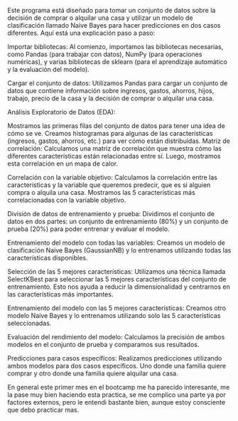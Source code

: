  Este programa está diseñado para tomar un conjunto de datos sobre la decisión de comprar o alquilar una casa y utilizar un modelo de clasificación llamado Naive Bayes para hacer predicciones en dos casos diferentes.
 Aquí está una explicación paso a paso:

Importar bibliotecas: Al comienzo, importamos las bibliotecas necesarias, como Pandas (para trabajar con datos), NumPy (para operaciones numéricas), y varias bibliotecas de sklearn (para el aprendizaje automático y la evaluación del modelo).

Cargar el conjunto de datos: Utilizamos Pandas para cargar un conjunto de datos que contiene información sobre ingresos, gastos, ahorros, hijos, trabajo, precio de la casa y la decisión de comprar o alquilar una casa.

Análisis Exploratorio de Datos (EDA):

Mostramos las primeras filas del conjunto de datos para tener una idea de cómo se ve.
Creamos histogramas para algunas de las características (ingresos, gastos, ahorros, etc.) para ver cómo están distribuidas.
Matriz de correlación: Calculamos una matriz de correlación que muestra cómo las diferentes características están relacionadas entre sí. Luego, mostramos esta correlación en un mapa de calor.

Correlación con la variable objetivo: Calculamos la correlación entre las características y la variable que queremos predecir, que es si alguien compra o alquila una casa. Mostramos las 5 características más correlacionadas con la variable objetivo.

División de datos de entrenamiento y prueba: Dividimos el conjunto de datos en dos partes: un conjunto de entrenamiento (80%) y un conjunto de prueba (20%) para poder entrenar y evaluar el modelo.

Entrenamiento del modelo con todas las variables: Creamos un modelo de clasificación Naive Bayes (GaussianNB) y lo entrenamos utilizando todas las características disponibles.

Selección de las 5 mejores características: Utilizamos una técnica llamada SelectKBest para seleccionar las 5 mejores características del conjunto de entrenamiento. Esto nos ayuda a reducir la dimensionalidad y centrarnos en las características más importantes.

Entrenamiento del modelo con las 5 mejores características: Creamos otro modelo Naive Bayes y lo entrenamos utilizando solo las 5 características seleccionadas.

Evaluación del rendimiento del modelo: Calculamos la precisión de ambos modelos en el conjunto de prueba y comparamos sus resultados.

Predicciones para casos específicos: Realizamos predicciones utilizando ambos modelos para dos casos específicos. Uno donde una familia quiere comprar y otro donde una familia quiere alquilar una casa.

En general este primer mes en el bootcamp me ha parecido interesante, me la pase muy bien haciendo esta practica, se me complico una parte ya por factores externos, pero le entendi bastante bien, aunque estoy consciente que debo practicar mas.
